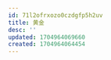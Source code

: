 ```yaml
---
id: 71l2ofrxozo0czdgfp5h2uv
title: 黄金
desc: ''
updated: 1704964069660
created: 1704964064454
---
```


